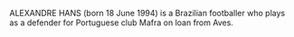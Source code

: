ALEXANDRE HANS (born 18 June 1994) is a Brazilian footballer who plays as a defender for Portuguese club Mafra on loan from Aves.
